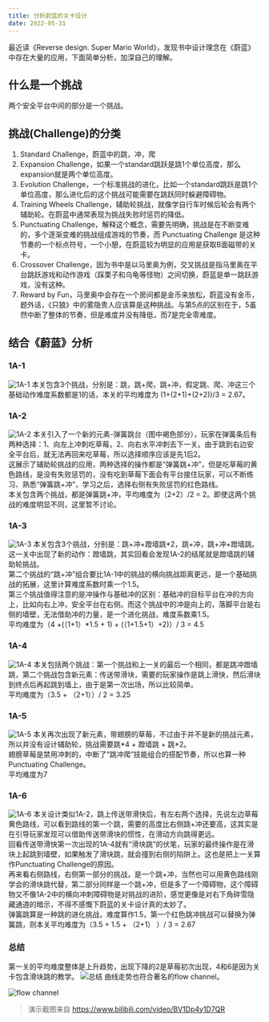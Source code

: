```yaml
---
title: 分析蔚蓝的关卡设计
date: 2022-05-31
---
```

最近读《Reverse design. Super Mario World》，发现书中设计理念在《蔚蓝》中存在大量的应用，下面简单分析，加深自己的理解。  
## 什么是一个挑战
两个安全平台中间的部分是一个挑战。

## 挑战(Challenge)的分类 
1. Standard Challenge，蔚蓝中的跳，冲，爬
2. Expansion Challenge，如果一个standard跳跃是跳1个单位高度，那么expansion就是两个单位高度。
3. Evolution Challenge，一个标准挑战的进化，比如一个standard跳跃是跳1个单位高度，那么进化后的这个挑战可能需要在跳跃同时躲避障碍物。
4. Training Wheels Challenge，辅助轮挑战，就像学自行车时候后轮会有两个辅助轮。在蔚蓝中通常表现为挑战失败时惩罚的降低。
5. Punctuating Challenge，解释这个概念，需要先明确，挑战是在不断变难的，多个逐渐变难的挑战组成游戏的节奏，而 Punctuating Challenge 是这种节奏的一个标点符号，一个小憩，在蔚蓝较为明显的应用是获取B面磁带的关卡。
6. Crossover Challenge，因为书中是以马里奥为例，交叉挑战是指马里奥在平台跳跃游戏和动作游戏（踩栗子和乌龟等怪物）之间切换，蔚蓝是单一跳跃游戏，没有这种。
7. Reward by Fun，马里奥中会存在一个房间都是金币来放松，蔚蓝没有金币，题外话，《只狼》中的雾隐贵人应该算是这种挑战。与第5点的区别在于，5虽然中断了整体的节奏，但是难度并没有降低，而7是完全零难度。

## 结合《蔚蓝》分析
### 1A-1
![1A-1](/assets/蔚蓝/1A-1.jpeg)
本关包含3个挑战，分别是：跳，跳+爬，跳+冲，假定跳、爬、冲这三个基础动作难度系数都是1的话，本关的平均难度为 (1+(2+1)+(2+2))/3 = 2.67。

### 1A-2
![1A-2](/assets/蔚蓝/1A-2.jpeg)
本关引入了一个新的元素-弹簧跳台（图中褐色部分），玩家在弹簧条后有两种选择：1、向左上冲刺吃草莓，2、向右水平冲刺去下一关。由于跳到右边安全平台后，就无法再回来吃草莓，所以选择顺序应该是先1后2。  
这展示了辅助轮挑战的应用，两种选择的操作都是“弹簧跳+冲”，但是吃草莓的黄色路线，是没有失败惩罚的，没有吃到草莓下面会有平台接住玩家，可以不断练习、熟悉“弹簧跳+冲”，学习之后，选择右侧有失败惩罚的红色路线。  
本关包含两个挑战，都是弹簧跳+冲，平均难度为（2+2）/2 = 2。即使这两个挑战的难度明显不同，这里暂不讨论。
### 1A-3
![1A-3](/assets/蔚蓝/1A-3.jpeg)
本关包含3个挑战，分别是：跳+冲+蹬墙跳*2，跳+冲，跳+冲+蹬墙跳。  
这一关中出现了新的动作：蹬墙跳，其实回看会发现1A-2的结尾就是蹬墙跳的辅助轮挑战。  
第二个挑战的“跳+冲”组合要比1A-1中的挑战的横向挑战距离更远，是一个基础挑战的拓展，这里计算难度系数时乘一个1.5。  
第三个挑战值得注意的是冲操作与基础冲的区别：基础冲的目标平台在冲的方向上，比如向右上冲，安全平台在右侧。而这个挑战中的冲是向上的，落脚平台是右侧的墙壁，无法借助冲的力量，是一个进化挑战，难度系数乘1.5。  
平均难度为（4 +(（1+1）*1.5 + 1) + (（1+1.5+1）+2)）/ 3 = 4.5
### 1A-4
![1A-4](/assets/蔚蓝/1A-4.png)
本关包括两个挑战：第一个挑战和上一关的最后一个相同，都是跳冲蹬墙跳，第二个挑战包含新元素：传送带滑块，需要的玩家操作是跳上滑快，然后滑块到终点后再起跳到墙上，由于是第一次出场，所以比较简单。  
平均难度为（3.5 + （2+1））/ 2 = 3.25
### 1A-5
![1A-5](/assets/蔚蓝/1A-5.png)
本关再次出现了新元素，带翅膀的草莓，不过由于并不是新的挑战元素，所以并没有设计辅助轮，挑战需要跳\*4 + 蹬墙跳 + 跳\*2。  
翅膀草莓是禁用冲刺的，中断了“跳冲爬”技能组合的搭配节奏，所以也算一种Punctuating Challenge。  
平均难度为7
### 1A-6
![1A-6](/assets/蔚蓝/1A-6.jpeg)
本关设计类似1A-2，跳上传送带滑快后，有左右两个选择，先说左边草莓黄色路线，可以看到路线的第一个跳，需要的高度比右侧跳+冲还要高，这其实是在引导玩家发现可以借助传送带滑块的惯性，在滑动方向跳得更远。  
回看传送带滑快第一次出现的1A-4就有“滑块跳”的伏笔，玩家的最终操作是在滑块上起跳到墙壁，如果触发了滑块跳，就会撞到右侧的陷阱上。这也是把上一关算作Punctuating Challenge的原因。  
再来看右侧路线，右侧第一部分的挑战，是一个跳+冲，当然也可以用黄色路线刚学会的滑块跳代替，第二部分同样是一个跳+冲，但是多了一个障碍物，这个障碍物又不像1A-2中的横向冲刺障碍物是对挑战的进阶，感觉更像是对右下角碎雪隐藏通道的暗示，不得不感慨下蔚蓝的关卡设计真的太妙了。  
弹簧跳算是一种跳的进化挑战，难度算作1.5，第一个红色跳冲挑战可以替换为弹簧跳，则本关平均难度为（3.5 + 1.5 + （2+1） ）/ 3 = 2.67

### 总结
第一关的平均难度整体是上升趋势，出现下降的2是草莓初次出现，4和6是因为关卡包含滑块跳的教学。
![总结](/assets/蔚蓝/平均分.png)
曲线走势也符合著名的flow channel。

![flow channel](/assets/蔚蓝/FlowChannel.jpeg)

>演示截图来自 https://www.bilibili.com/video/BV1Dp4y1D7QR